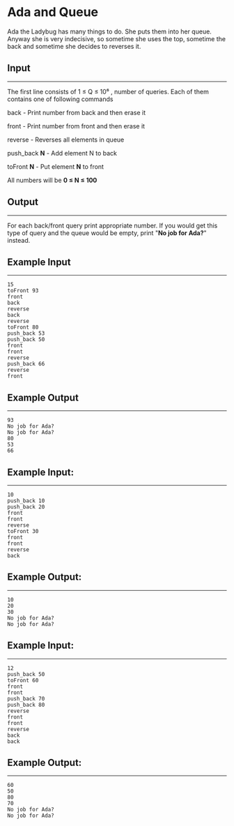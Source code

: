 # Ada and Queue

Ada the Ladybug has many things to do. She puts them into her queue. Anyway she is very
indecisive, so sometime she uses the top, sometime the back and sometime she decides to
reverses it.

## Input
---
The first line consists of 1 ≤ Q ≤ 10⁶
, number of queries. Each of them contains one of following
commands

back - Print number from back and then erase it

front - Print number from front and then erase it

reverse - Reverses all elements in queue

push_back **N** - Add element N to back

toFront **N** - Put element **N** to front

All numbers will be **0 ≤ N ≤ 100**

## Output
---
For each back/front query print appropriate number.
If you would get this type of query and the queue would be empty, print "**No job for Ada?**"
instead.

## Example Input
---
    15
    toFront 93
    front
    back
    reverse
    back
    reverse
    toFront 80
    push_back 53
    push_back 50
    front
    front
    reverse
    push_back 66
    reverse
    front
## Example Output
---
    93
    No job for Ada?
    No job for Ada?
    80
    53
    66
## Example Input:
---
    10
    push_back 10
    push_back 20
    front
    front
    reverse
    toFront 30
    front
    front
    reverse
    back
## Example Output:
---
    10
    20
    30
    No job for Ada?
    No job for Ada?

## Example Input:
---
    12
    push_back 50
    toFront 60
    front
    front
    push_back 70
    push_back 80
    reverse
    front
    front
    reverse
    back
    back

## Example Output:
---
    60
    50
    80
    70
    No job for Ada?
    No job for Ada?
